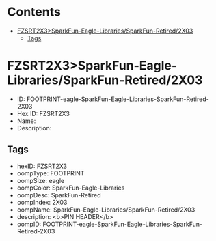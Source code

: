 



Contents
========

* [FZSRT2X3>SparkFun-Eagle-Libraries/SparkFun-Retired/2X03](#fzsrt2x3sparkfun-eagle-librariessparkfun-retired2x03)
	* [Tags](#tags)

# FZSRT2X3>SparkFun-Eagle-Libraries/SparkFun-Retired/2X03

- ID: FOOTPRINT-eagle-SparkFun-Eagle-Libraries-SparkFun-Retired-2X03
- Hex ID: FZSRT2X3
- Name: 
- Description: 

## Tags

- hexID: FZSRT2X3
- oompType: FOOTPRINT
- oompSize: eagle
- oompColor: SparkFun-Eagle-Libraries
- oompDesc: SparkFun-Retired
- oompIndex: 2X03
- oompName: SparkFun-Eagle-Libraries/SparkFun-Retired/2X03
- description: &lt;b&gt;PIN HEADER&lt;/b&gt;
- oompID: FOOTPRINT-eagle-SparkFun-Eagle-Libraries-SparkFun-Retired-2X03

